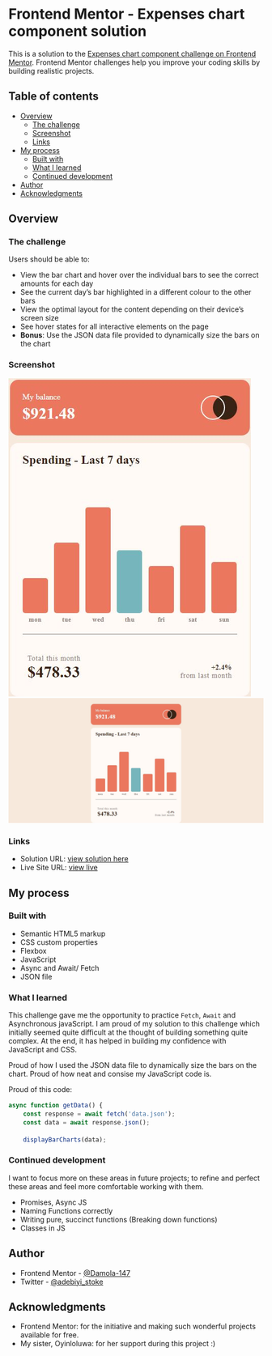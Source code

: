 # Frontend Mentor - Expenses chart component solution

This is a solution to the [Expenses chart component challenge on Frontend Mentor](https://www.frontendmentor.io/challenges/expenses-chart-component-e7yJBUdjwt). Frontend Mentor challenges help you improve your coding skills by building realistic projects. 

## Table of contents

- [Overview](#overview)
  - [The challenge](#the-challenge)
  - [Screenshot](#screenshot)
  - [Links](#links)
- [My process](#my-process)
  - [Built with](#built-with)
  - [What I learned](#what-i-learned)
  - [Continued development](#continued-development)
- [Author](#author)
- [Acknowledgments](#acknowledgments)


## Overview

### The challenge

Users should be able to:

- View the bar chart and hover over the individual bars to see the correct amounts for each day
- See the current day’s bar highlighted in a different colour to the other bars
- View the optimal layout for the content depending on their device’s screen size
- See hover states for all interactive elements on the page
- **Bonus**: Use the JSON data file provided to dynamically size the bars on the chart

### Screenshot

![mobile design](/design/mobile-design.jpg)
![desktop design](/design/desktop-design.jpg)

### Links

- Solution URL: [view solution here](https://www.frontendmentor.io/solutions/responsive-expenses-chart-component-solution-using-html-css-and-js-SKrRkxq-u3)
- Live Site URL: [view live](https://damola-147.github.io/Expenses-chart-component-solution/)

## My process

### Built with

- Semantic HTML5 markup
- CSS custom properties
- Flexbox
- JavaScript
- Async and Await/ Fetch
- JSON file


### What I learned

This challenge gave me the opportunity to practice `Fetch`, 
`Await` and Asynchronous javaScript. I am proud of my solution
to this challenge which initially seemed quite difficult at the thought of building something quite complex. At the end, it has helped in building my confidence with JavaScript and CSS. 

Proud of how I used the JSON data file to dynamically size the
bars on the chart. Proud of how neat and consise my JavaScript
code is.

Proud of this code:


```js
async function getData() {
    const response = await fetch('data.json');
    const data = await response.json();

    displayBarCharts(data);
```


### Continued development

I want to focus more on these areas in future projects; to refine and perfect these areas and feel more comfortable working with them.

- Promises, Async JS
- Naming Functions correctly
- Writing pure, succinct functions (Breaking down functions)
- Classes in JS


## Author

- Frontend Mentor - [@Damola-147](https://www.frontendmentor.io/profile/Damola-147)
- Twitter - [@adebiyi_stoke](https://www.twitter.com/adebiyi_stoke)


## Acknowledgments

- Frontend Mentor: for the initiative and making such wonderful projects available for free.
- My sister, Oyinloluwa: for her support during this project :)
